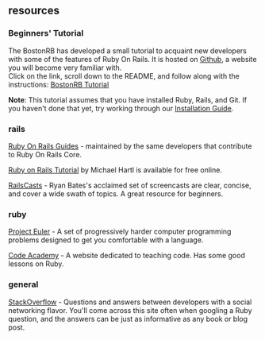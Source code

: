 ## resources
### Beginners' Tutorial

The BostonRB has developed a small tutorial to acquaint new developers
with some of the features of Ruby On Rails.  It is hosted on 
[Github](http://github.com), a website you will become very familiar 
with.  
Click on the link, scroll down to the README, and follow along with 
the instructions: 
[BostonRB Tutorial](https://github.com/dylancashman/bostonrb-examples)

**Note**: This tutorial assumes that you have installed Ruby, Rails, and 
Git.  If you haven't done that yet, try working through our 
[Installation Guide](/install).


### rails

[Ruby On Rails Guides](http://guides.rubyonrails.org/index.html) -
maintained by the same developers that contribute to Ruby On Rails Core.
  
[Ruby on Rails Tutorial](http://ruby.railstutorial.org/) by Michael
Hartl is available for free online. 

[RailsCasts](http://railscasts.com/) - Ryan Bates's acclaimed set of
screencasts are clear, concise, and cover a wide swath of topics.  A
great resource for beginners.

### ruby

[Project Euler](http://projecteuler.net/) - A set of progressively
harder computer programming problems designed to get you comfortable
with a language.

[Code Academy](http://www.codecademy.com/) - A website dedicated to
teaching code.  Has some good lessons on Ruby.

### general

[StackOverflow](http://stackoverflow.com/) - Questions and answers
between developers with a social networking flavor.  You'll come across
this site often when googling a Ruby question, and the answers can be
just as informative as any book or blog post.

